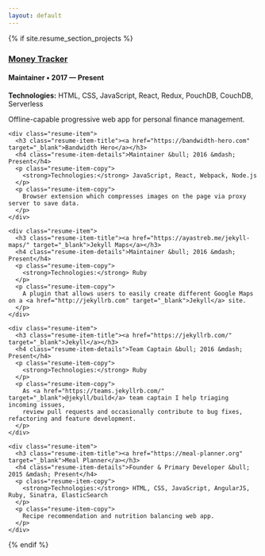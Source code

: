 ```yaml
---
layout: default
---
```


<div class="wrapper">
  {% if site.resume_section_projects %}
  <!-- begin Projects -->
  <section class="content-section">
    <div class="resume-item">
      <h3 class="resume-item-title"><a href="https://github.com/ayastreb/money-tracker" target="_blank">Money Tracker</a></h3>
      <h4 class="resume-item-details">Maintainer &bull; 2017 &mdash; Present</h4>
      <p class="resume-item-copy">
        <strong>Technologies:</strong> HTML, CSS, JavaScript, React, Redux, PouchDB, CouchDB, Serverless
      </p>
      <p class="resume-item-copy">
        Offline-capable progressive web app for personal finance management.
      </p>
    </div>

    <div class="resume-item">
      <h3 class="resume-item-title"><a href="https://bandwidth-hero.com" target="_blank">Bandwidth Hero</a></h3>
      <h4 class="resume-item-details">Maintainer &bull; 2016 &mdash; Present</h4>
      <p class="resume-item-copy">
        <strong>Technologies:</strong> JavaScript, React, Webpack, Node.js
      </p>
      <p class="resume-item-copy">
        Browser extension which compresses images on the page via proxy server to save data.
      </p>
    </div>

    <div class="resume-item">
      <h3 class="resume-item-title"><a href="https://ayastreb.me/jekyll-maps/" target="_blank">Jekyll Maps</a></h3>
      <h4 class="resume-item-details">Maintainer &bull; 2016 &mdash; Present</h4>
      <p class="resume-item-copy">
        <strong>Technologies:</strong> Ruby
      </p>
      <p class="resume-item-copy">
        A plugin that allows users to easily create different Google Maps on a <a href="http://jekyllrb.com" target="_blank">Jekyll</a> site.
      </p>
    </div>

    <div class="resume-item">
      <h3 class="resume-item-title"><a href="https://jekyllrb.com/" target="_blank">Jekyll</a></h3>
      <h4 class="resume-item-details">Team Captain &bull; 2016 &mdash; Present</h4>
      <p class="resume-item-copy">
        <strong>Technologies:</strong> Ruby
      </p>
      <p class="resume-item-copy">
        As <a href="https://teams.jekyllrb.com/" target="_blank">@jekyll/build</a> team captain I help triaging incoming issues,
        review pull requests and occasionally contribute to bug fixes, refactoring and feature development.
      </p>
    </div>

    <div class="resume-item">
      <h3 class="resume-item-title"><a href="https://meal-planner.org" target="_blank">Meal Planner</a></h3>
      <h4 class="resume-item-details">Founder & Primary Developer &bull; 2015 &mdash; Present</h4>
      <p class="resume-item-copy">
        <strong>Technologies:</strong> HTML, CSS, JavaScript, AngularJS, Ruby, Sinatra, ElasticSearch
      </p>
      <p class="resume-item-copy">
        Recipe recommendation and nutrition balancing web app.
      </p>
    </div>

  </section>
  <!-- end Projects -->
  {% endif %}
</div>
